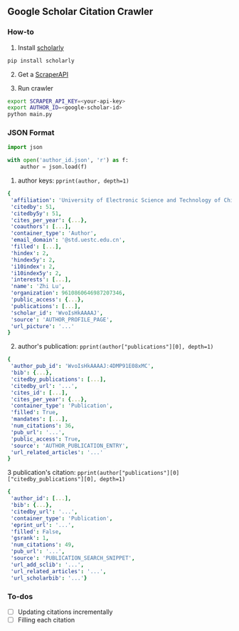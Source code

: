 ## Google Scholar Citation Crawler

### How-to

1. Install [scholarly](https://scholarly.readthedocs.io/en/stable/index.html)

```bash
pip install scholarly
```

2. Get a [ScraperAPI](https://www.scraperapi.com/pricing)

3. Run crawler

```bash
export SCRAPER_API_KEY=<your-api-key>
export AUTHOR_ID=<google-scholar-id>
python main.py
```

### JSON Format

```python
import json

with open('author_id.json', 'r') as f:
    author = json.load(f)
```
1. author keys: `pprint(author, depth=1)`

```yaml
{
 'affiliation': 'University of Electronic Science and Technology of China',
 'citedby': 51,
 'citedby5y': 51,
 'cites_per_year': {...},
 'coauthors': [...],
 'container_type': 'Author',
 'email_domain': '@std.uestc.edu.cn',
 'filled': [...],
 'hindex': 2,
 'hindex5y': 2,
 'i10index': 2,
 'i10index5y': 2,
 'interests': [...],
 'name': 'Zhi Lu',
 'organization': 9610860646987207346,
 'public_access': {...},
 'publications': [...],
 'scholar_id': 'WvoIsHkAAAAJ',
 'source': 'AUTHOR_PROFILE_PAGE',
 'url_picture': '...'
}
```

2. author's publication: `pprint(author["publications"][0], depth=1)`
```yaml
{
 'author_pub_id': 'WvoIsHkAAAAJ:4DMP91E08xMC',
 'bib': {...},
 'citedby_publications': [...],
 'citedby_url': '...',
 'cites_id': [...],
 'cites_per_year': {...},
 'container_type': 'Publication',
 'filled': True,
 'mandates': [...],
 'num_citations': 36,
 'pub_url': '...',
 'public_access': True,
 'source': 'AUTHOR_PUBLICATION_ENTRY',
 'url_related_articles': '...'
}
```

3 publication's citation: `pprint(author["publications"][0]["citedby_publications"][0], depth=1)`

```yaml
{
 'author_id': [...],
 'bib': {...},
 'citedby_url': '...',
 'container_type': 'Publication',
 'eprint_url': '...',
 'filled': False,
 'gsrank': 1,
 'num_citations': 49,
 'pub_url': '...',
 'source': 'PUBLICATION_SEARCH_SNIPPET',
 'url_add_sclib': '...',
 'url_related_articles': '...',
 'url_scholarbib': '...'}
```

### To-dos

- [ ] Updating citations incrementally
- [ ] Filling each citation
